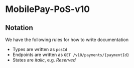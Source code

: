 # MobilePay-PoS-v10

## Notation
We have the following rules for how to write documentation
* Types are written as `posId`
* Endpoints are written as `GET /v10/payments/{paymentId}`
* States are *italic*, e.g. *Reserved*
